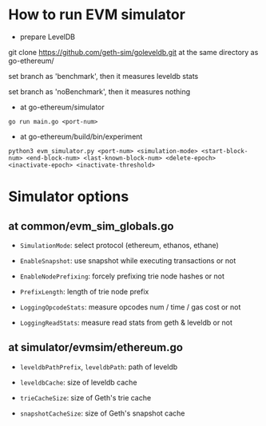 # How to run EVM simulator

- prepare LevelDB

git clone https://github.com/geth-sim/goleveldb.git at the same directory as go-ethereum/

set branch as 'benchmark', then it measures leveldb stats

set branch as 'noBenchmark', then it measures nothing

- at go-ethereum/simulator

```shell
go run main.go <port-num>
```

- at go-ethereum/build/bin/experiment

```shell
python3 evm_simulator.py <port-num> <simulation-mode> <start-block-num> <end-block-num> <last-known-block-num> <delete-epoch> <inactivate-epoch> <inactivate-threshold>
```

# Simulator options

## at common/evm_sim_globals.go

- `SimulationMode`: select protocol (ethereum, ethanos, ethane)

- `EnableSnapshot`: use snapshot while executing transactions or not

- `EnableNodePrefixing`: forcely prefixing trie node hashes or not

- `PrefixLength`: length of trie node prefix

- `LoggingOpcodeStats`: measure opcodes num / time / gas cost or not

- `LoggingReadStats`: measure read stats from geth & leveldb or not

## at simulator/evmsim/ethereum.go

- `leveldbPathPrefix`, `leveldbPath`: path of leveldb

- `leveldbCache`: size of leveldb cache

- `trieCacheSize`: size of Geth's trie cache

- `snapshotCacheSize`: size of Geth's snapshot cache


